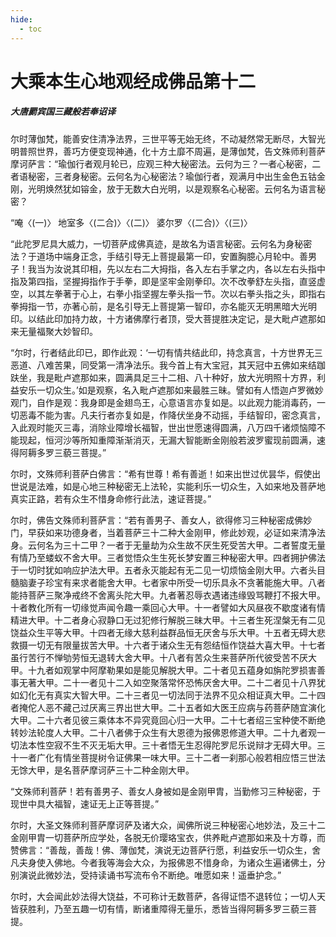 ```yaml
---
hide:
  - toc
---
```


# **大乘本生心地观经成佛品第十二**

##### 大唐罽宾国三藏般若奉诏译

尔时薄伽梵，能善安住清净法界，三世平等无始无终，不动凝然常无断尽，大智光明普照世界，善巧方便变现神通，化十方土靡不周遍，是薄伽梵，告文殊师利菩萨摩诃萨言：“瑜伽行者观月轮已，应观三种大秘密法。云何为三？一者心秘密，二者语秘密，三者身秘密。云何名为心秘密法？瑜伽行者，观满月中出生金色五钴金刚，光明焕然犹如镕金，放于无数大白光明，以是观察名心秘密。云何名为语言秘密？

“唵〈(一)〉 地室多〈(二合)〉〈(二)〉 婆尔罗〈(二合)〉〈(三)〉

“此陀罗尼具大威力，一切菩萨成佛真迹，是故名为语言秘密。云何名为身秘密法？于道场中端身正念，手结引导无上菩提最第一印，安置胸臆心月轮中。善男子！我当为汝说其印相，先以左右二大拇指，各入左右手掌之内，各以左右头指中指及第四指，坚握拇指作于手拳，即是坚牢金刚拳印。次不改拳舒左头指，直竖虚空，以其左拳著于心上，右拳小指坚握左拳头指一节。次以右拳头指之头，即指右拳拇指一节，亦著心前，是名引导无上菩提第一智印，亦名能灭无明黑暗大光明印。以结此印加持力故，十方诸佛摩行者顶，受大菩提胜决定记，是大毗卢遮那如来无量福聚大妙智印。

“尔时，行者结此印已，即作此观：‘一切有情共结此印，持念真言，十方世界无三恶道、八难苦果，同受第一清净法乐。我今首上有大宝冠，其天冠中五佛如来结跏趺坐，我是毗卢遮那如来，圆满具足三十二相、八十种好，放大光明照十方界，利益安乐一切众生。’如是观察，名入毗卢遮那如来最胜三昧。譬如有人悟迦卢罗微妙观门，自作是观：我身即是金翅鸟王，心意语言亦复如是。以此观力能消毒药，一切恶毒不能为害。凡夫行者亦复如是，作降伏坐身不动摇，手结智印，密念真言，入此观时能灭三毒，消除业障增长福智，世出世愿速得圆满，八万四千诸烦恼障不能现起，恒河沙等所知重障渐渐消灭，无漏大智能断金刚般若波罗蜜现前圆满，速得阿耨多罗三藐三菩提。”

尔时，文殊师利菩萨白佛言：“希有世尊！希有善逝！如来出世过优昙华，假使出世说是法难，如是心地三种秘密无上法轮，实能利乐一切众生，入如来地及菩萨地真实正路，若有众生不惜身命修行此法，速证菩提。”

尔时，佛告文殊师利菩萨言：“若有善男子、善女人，欲得修习三种秘密成佛妙门，早获如来功德身者，当着菩萨三十二种大金刚甲，修此妙观，必证如来清净法身。云何名为三十二甲？一者于无量劫为众生故不厌生死受苦大甲。二者誓度无量有情乃至蝼蚁不舍大甲。三者觉悟众生生死长梦安置三种秘密大甲。四者拥护佛法于一切时犹如响应护法大甲。五者永灭能起有无二见一切烦恼金刚大甲。六者头目髓脑妻子珍宝有来求者能舍大甲。七者家中所受一切乐具永不贪著能施大甲。八者能持菩萨三聚净戒终不舍离头陀大甲。九者著忍辱衣遇诸违缘毁骂鞭打不报大甲。十者教化所有一切缘觉声闻令趣一乘回心大甲。十一者譬如大风昼夜不歇度诸有情精进大甲。十二者身心寂静口无过犯修行解脱三昧大甲。十三者生死涅槃无有二见饶益众生平等大甲。十四者无缘大慈利益群品恒无厌舍与乐大甲。十五者无碍大悲救摄一切无有限量拔苦大甲。十六者于诸众生无有怨结恒作饶益大喜大甲。十七者虽行苦行不惮劬劳恒无退转大舍大甲。十八者有苦众生来菩萨所代彼受苦不厌大甲。十九者如观掌中阿摩勒果如是能见解脱大甲。二十者见五蕴身如旃陀罗损害善事无著大甲。二十一者见十二入如空聚落常怀恐怖厌舍大甲。二十二者见十八界犹如幻化无有真实大智大甲。二十三者见一切法同于法界不见众相证真大甲。二十四者掩佗人恶不藏己过厌离三界出世大甲。二十五者如大医王应病与药菩萨随宜演化大甲。二十六者见彼三乘体本不异究竟回心归一大甲。二十七者绍三宝种使不断绝转妙法轮度人大甲。二十八者佛于众生有大恩德为报佛恩修道大甲。二十九者观一切法本性空寂不生不灭无垢大甲。三十者悟无生忍得陀罗尼乐说辩才无碍大甲。三十一者广化有情坐菩提树令证佛果一味大甲。三十二者一刹那心般若相应悟三世法无馀大甲，是名菩萨摩诃萨三十二种金刚大甲。

“文殊师利菩萨！若有善男子、善女人身被如是金刚甲胄，当勤修习三种秘密，于现世中具大福智，速证无上正等菩提。”

尔时，大圣文殊师利菩萨摩诃萨及诸大众，闻佛所说三种秘密心地妙法，及三十二金刚甲胄一切菩萨所应学处，各脱无价璎珞宝衣，供养毗卢遮那如来及十方尊，而赞佛言：“善哉，善哉！佛、薄伽梵，演说无边菩萨行愿，利益安乐一切众生，舍凡夫身使入佛地。今者我等海会大众，为报佛恩不惜身命，为诸众生遍诸佛土，分别演说此微妙法，受持读诵书写流布令不断绝。唯愿如来！遥垂护念。”

尔时，大会闻此妙法得大饶益，不可称计无数菩萨，各得证悟不退转位；一切人天皆获胜利，乃至五趣一切有情，断诸重障得无量乐，悉皆当得阿耨多罗三藐三菩提。